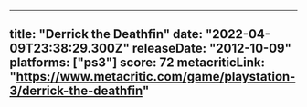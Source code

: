 
---
title: "Derrick the Deathfin"
date: "2022-04-09T23:38:29.300Z"
releaseDate: "2012-10-09"
platforms: ["ps3"]
score: 72
metacriticLink: "https://www.metacritic.com/game/playstation-3/derrick-the-deathfin"
---
